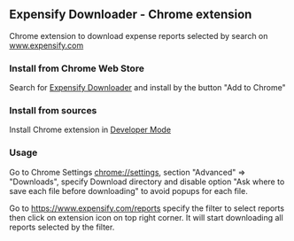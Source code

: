 ## Expensify Downloader - Chrome extension 

Chrome extension to download expense reports selected by search on www.expensify.com

### Install from Chrome Web Store

Search for [Expensify Downloader](https://chrome.google.com/webstore/detail/expensify-downloader/kdeadmffaednfopgcacmpijpeoijhgln) 
and install by the button "Add to Chrome"

### Install from sources

Install Chrome extension in [Developer Mode](https://developer.chrome.com/extensions/getstarted#manifest)

### Usage

Go to Chrome Settings [chrome://settings](chrome://settings/), section "Advanced" => "Downloads", 
specify Download directory and disable option "Ask where to save each file before downloading" to avoid popups for each file.

Go to https://www.expensify.com/reports specify the filter to select reports then click on extension icon on top right corner.
It will start downloading all reports selected by the filter. 
